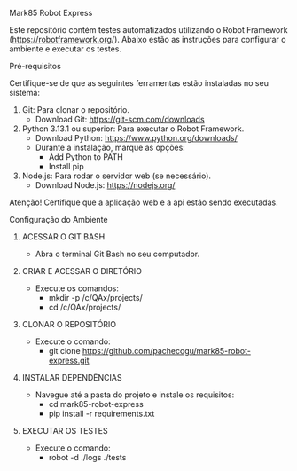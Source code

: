 Mark85 Robot Express

Este repositório contém testes automatizados utilizando o Robot Framework (https://robotframework.org/). 
Abaixo estão as instruções para configurar o ambiente e executar os testes.

Pré-requisitos

Certifique-se de que as seguintes ferramentas estão instaladas no seu sistema:

1. Git: Para clonar o repositório.
   - Download Git: https://git-scm.com/downloads
2. Python 3.13.1 ou superior: Para executar o Robot Framework.
   - Download Python: https://www.python.org/downloads/
   - Durante a instalação, marque as opções:
     - Add Python to PATH
     - Install pip
3. Node.js: Para rodar o servidor web (se necessário).
   - Download Node.js: https://nodejs.org/

Atenção! Certifique que a aplicação web e a api estão sendo executadas.

Configuração do Ambiente

1. ACESSAR O GIT BASH
   - Abra o terminal Git Bash no seu computador.

2. CRIAR E ACESSAR O DIRETÓRIO

   - Execute os comandos:
      - mkdir -p /c/QAx/projects/
      - cd /c/QAx/projects/

3. CLONAR O REPOSITÓRIO
   - Execute o comando:
      - git clone https://github.com/pachecogu/mark85-robot-express.git

4. INSTALAR DEPENDÊNCIAS
   - Navegue até a pasta do projeto e instale os requisitos:
      - cd mark85-robot-express
      - pip install -r requirements.txt

5. EXECUTAR OS TESTES
    - Execute o comando:
       - robot -d ./logs ./tests
   
  
